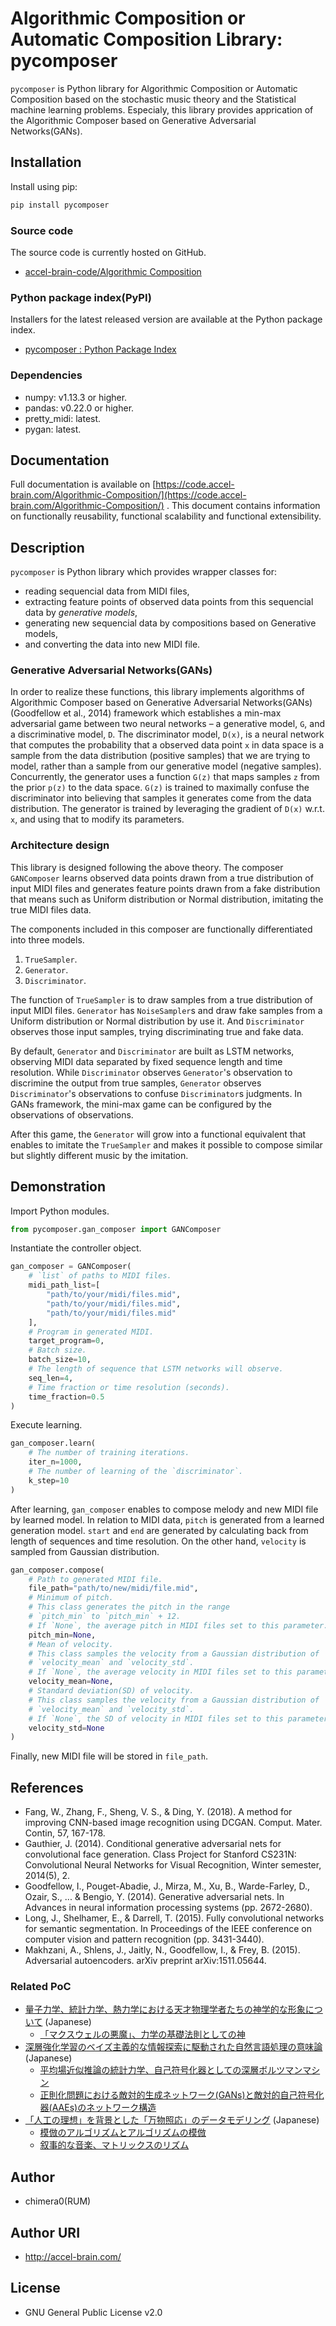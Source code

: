 # Algorithmic Composition or Automatic Composition Library: pycomposer

`pycomposer` is Python library for Algorithmic Composition or Automatic Composition based on the stochastic music theory and the Statistical machine learning problems. Especialy, this library provides apprication of the Algorithmic Composer based on Generative Adversarial Networks(GANs).

## Installation

Install using pip:

```sh
pip install pycomposer
```

### Source code

The source code is currently hosted on GitHub.

- [accel-brain-code/Algorithmic Composition](https://github.com/chimera0/accel-brain-code/tree/master/Algorithmic-Composition)

### Python package index(PyPI)

Installers for the latest released version are available at the Python package index.

- [pycomposer : Python Package Index](https://pypi.org/pypi/pycomposer/)

### Dependencies

- numpy: v1.13.3 or higher.
- pandas: v0.22.0 or higher.
- pretty_midi: latest.
- pygan: latest.

## Documentation

Full documentation is available on [https://code.accel-brain.com/Algorithmic-Composition/](https://code.accel-brain.com/Algorithmic-Composition/) . This document contains information on functionally reusability, functional scalability and functional extensibility.

## Description

`pycomposer` is Python library which provides wrapper classes for:
- reading sequencial data from MIDI files, 
- extracting feature points of observed data points from this sequencial data by *generative models*, 
- generating new sequencial data by compositions based on Generative models, 
- and converting the data into new MIDI file.

### Generative Adversarial Networks(GANs)

In order to realize these functions, this library implements algorithms of Algorithmic Composer based on Generative Adversarial Networks(GANs) (Goodfellow et al., 2014) framework which establishes a
min-max adversarial game between two neural networks – a generative model, `G`, and a discriminative
model, `D`. The discriminator model, `D(x)`, is a neural network that computes the probability that
a observed data point `x` in data space is a sample from the data distribution (positive samples) that we are trying to model, rather than a sample from our generative model (negative samples). Concurrently, the generator uses a function `G(z)` that maps samples `z` from the prior `p(z)` to the data space. `G(z)` is trained to maximally confuse the discriminator into believing that samples it generates come from the data distribution. The generator is trained by leveraging the gradient of `D(x)` w.r.t. `x`, and using that to modify its parameters.

### Architecture design

This library is designed following the above theory. The composer `GANComposer` learns observed data points drawn from a true distribution of input MIDI files and generates feature points drawn from a fake distribution that means such as Uniform distribution or Normal distribution, imitating the true MIDI files data.

The components included in this composer are functionally differentiated into three models.

1. `TrueSampler`.
2. `Generator`.
3. `Discriminator`.

The function of `TrueSampler` is to draw samples from a true distribution of input MIDI files.  `Generator` has `NoiseSampler`s and draw fake samples from a Uniform distribution or Normal distribution by use it. And `Discriminator` observes those input samples, trying discriminating true and fake data. 

By default, `Generator` and `Discriminator` are built as LSTM networks, observing MIDI data separated by fixed sequence length and time resolution. While `Discriminator` observes `Generator`'s observation to discrimine the output from true samples,  `Generator` observes `Discriminator`'s observations to confuse `Discriminator`s judgments. In GANs framework, the mini-max game can be configured by the observations of observations.

After this game, the `Generator` will grow into a functional equivalent that enables to imitate the `TrueSampler` and makes it possible to compose similar but slightly different music by the imitation.

## Demonstration

Import Python modules.

```python
from pycomposer.gan_composer import GANComposer
```

Instantiate the controller object.

```python
gan_composer = GANComposer(
    # `list` of paths to MIDI files.
    midi_path_list=[
        "path/to/your/midi/files.mid",
        "path/to/your/midi/files.mid",
        "path/to/your/midi/files.mid"
    ], 
    # Program in generated MIDI.
    target_program=0,
    # Batch size.
    batch_size=10,
    # The length of sequence that LSTM networks will observe.
    seq_len=4,
    # Time fraction or time resolution (seconds).
    time_fraction=0.5
)
```

Execute learning.

```python
gan_composer.learn(
    # The number of training iterations.
    iter_n=1000, 
    # The number of learning of the `discriminator`.
    k_step=10
)
```

After learning, `gan_composer` enables to compose melody and new MIDI file by learned model. In relation to MIDI data, `pitch` is generated from a learned generation model. `start` and `end` are generated by calculating back from length of sequences and time resolution. On the other hand, `velocity` is sampled from Gaussian distribution.

```python
gan_composer.compose(
    # Path to generated MIDI file.
    file_path="path/to/new/midi/file.mid", 
    # Minimum of pitch.
    # This class generates the pitch in the range 
    # `pitch_min` to `pitch_min` + 12.
    # If `None`, the average pitch in MIDI files set to this parameter.
    pitch_min=None,
    # Mean of velocity.
    # This class samples the velocity from a Gaussian distribution of 
    # `velocity_mean` and `velocity_std`.
    # If `None`, the average velocity in MIDI files set to this parameter.
    velocity_mean=None,
    # Standard deviation(SD) of velocity.
    # This class samples the velocity from a Gaussian distribution of 
    # `velocity_mean` and `velocity_std`.
    # If `None`, the SD of velocity in MIDI files set to this parameter.
    velocity_std=None
)
```

Finally, new MIDI file will be stored in `file_path`.

## References

- Fang, W., Zhang, F., Sheng, V. S., & Ding, Y. (2018). A method for improving CNN-based image recognition using DCGAN. Comput. Mater. Contin, 57, 167-178.
- Gauthier, J. (2014). Conditional generative adversarial nets for convolutional face generation. Class Project for Stanford CS231N: Convolutional Neural Networks for Visual Recognition, Winter semester, 2014(5), 2.
- Goodfellow, I., Pouget-Abadie, J., Mirza, M., Xu, B., Warde-Farley, D., Ozair, S., ... & Bengio, Y. (2014). Generative adversarial nets. In Advances in neural information processing systems (pp. 2672-2680).
- Long, J., Shelhamer, E., & Darrell, T. (2015). Fully convolutional networks for semantic segmentation. In Proceedings of the IEEE conference on computer vision and pattern recognition (pp. 3431-3440).
- Makhzani, A., Shlens, J., Jaitly, N., Goodfellow, I., & Frey, B. (2015). Adversarial autoencoders. arXiv preprint arXiv:1511.05644.

### Related PoC

- [量子力学、統計力学、熱力学における天才物理学者たちの神学的な形象について](https://accel-brain.com/das-theologische-bild-genialer-physiker-in-der-quantenmechanik-und-der-statistischen-mechanik-und-thermodynamik/) (Japanese)
    - [「マクスウェルの悪魔」、力学の基礎法則としての神](https://accel-brain.com/das-theologische-bild-genialer-physiker-in-der-quantenmechanik-und-der-statistischen-mechanik-und-thermodynamik/maxwell-damon/)
- [深層強化学習のベイズ主義的な情報探索に駆動された自然言語処理の意味論](https://accel-brain.com/semantics-of-natural-language-processing-driven-by-bayesian-information-search-by-deep-reinforcement-learning/) (Japanese)
    - [平均場近似推論の統計力学、自己符号化器としての深層ボルツマンマシン](https://accel-brain.com/semantics-of-natural-language-processing-driven-by-bayesian-information-search-by-deep-reinforcement-learning/tiefe-boltzmann-maschine-als-selbstkodierer/)
    - [正則化問題における敵対的生成ネットワーク(GANs)と敵対的自己符号化器(AAEs)のネットワーク構造](https://accel-brain.com/semantics-of-natural-language-processing-driven-by-bayesian-information-search-by-deep-reinforcement-learning/regularisierungsproblem-und-gan/)
- [「人工の理想」を背景とした「万物照応」のデータモデリング](https://accel-brain.com/data-modeling-von-korrespondenz-in-artificial-paradise/) (Japanese)
    - [模倣のアルゴリズムとアルゴリズムの模倣](https://accel-brain.com/data-modeling-von-korrespondenz-in-artificial-paradise/algorithmus-der-mimetischen-innervation/)
    - [叙事的な音楽、マトリックスのリズム](https://accel-brain.com/data-modeling-von-korrespondenz-in-artificial-paradise/epische-musik/)

## Author

- chimera0(RUM)

## Author URI

- http://accel-brain.com/

## License

- GNU General Public License v2.0
